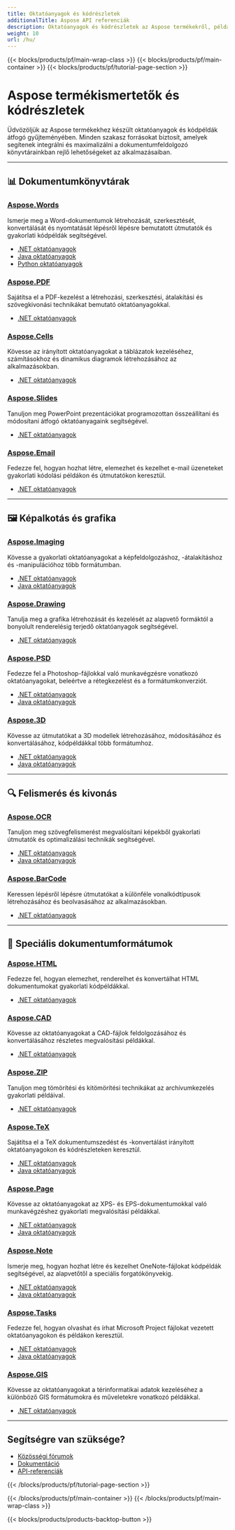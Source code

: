 ```yaml
---
title: Oktatóanyagok és kódrészletek
additionalTitle: Aspose API referenciák
description: Oktatóanyagok és kódrészletek az Aspose termékekről, például az Aspose.Words, Aspose.Cells, Aspose.PDF és más termékekről. Tartalmazza az Aspose termékek használatának alapvető és haladó oktatóanyagait.
weight: 10
url: /hu/
---
```


{{< blocks/products/pf/main-wrap-class >}}
{{< blocks/products/pf/main-container >}}
{{< blocks/products/pf/tutorial-page-section >}}

# Aspose termékismertetők és kódrészletek

Üdvözöljük az Aspose termékekhez készült oktatóanyagok és kódpéldák átfogó gyűjteményében. Minden szakasz forrásokat biztosít, amelyek segítenek integrálni és maximalizálni a dokumentumfeldolgozó könyvtárainkban rejlő lehetőségeket az alkalmazásaiban.

---

## 📊 Dokumentumkönyvtárak

### [Aspose.Words](./words/)
Ismerje meg a Word-dokumentumok létrehozását, szerkesztését, konvertálását és nyomtatását lépésről lépésre bemutatott útmutatók és gyakorlati kódpéldák segítségével.
- [.NET oktatóanyagok](./words/net/)
- [Java oktatóanyagok](./words/java/)
- [Python oktatóanyagok](./words/python-net/)

### [Aspose.PDF](./pdf/)
Sajátítsa el a PDF-kezelést a létrehozási, szerkesztési, átalakítási és szövegkivonási technikákat bemutató oktatóanyagokkal.
- [.NET oktatóanyagok](./pdf/net/)

### [Aspose.Cells](./cells/)
Kövesse az irányított oktatóanyagokat a táblázatok kezeléséhez, számításokhoz és dinamikus diagramok létrehozásához az alkalmazásokban.
- [.NET oktatóanyagok](./cells/net/)

### [Aspose.Slides](./slides/)
Tanuljon meg PowerPoint prezentációkat programozottan összeállítani és módosítani átfogó oktatóanyagaink segítségével.
- [.NET oktatóanyagok](./slides/net/)

### [Aspose.Email](./email/)
Fedezze fel, hogyan hozhat létre, elemezhet és kezelhet e-mail üzeneteket gyakorlati kódolási példákon és útmutatókon keresztül.
- [.NET oktatóanyagok](./email/net/)

---

## 🖼️ Képalkotás és grafika

### [Aspose.Imaging](./imaging/)
Kövesse a gyakorlati oktatóanyagokat a képfeldolgozáshoz, -átalakításhoz és -manipulációhoz több formátumban.
- [.NET oktatóanyagok](./imaging/net/)
- [Java oktatóanyagok](./imaging/java/)

### [Aspose.Drawing](./drawing/)
Tanulja meg a grafika létrehozását és kezelését az alapvető formáktól a bonyolult renderelésig terjedő oktatóanyagok segítségével.
- [.NET oktatóanyagok](./drawing/net/)

### [Aspose.PSD](./psd/)
Fedezze fel a Photoshop-fájlokkal való munkavégzésre vonatkozó oktatóanyagokat, beleértve a rétegkezelést és a formátumkonverziót.
- [.NET oktatóanyagok](./psd/net/)
- [Java oktatóanyagok](./psd/java/)

### [Aspose.3D](./3d/)
Kövesse az útmutatókat a 3D modellek létrehozásához, módosításához és konvertálásához, kódpéldákkal több formátumhoz.
- [.NET oktatóanyagok](./3d/net/)
- [Java oktatóanyagok](./3d/java/)

---

## 🔍 Felismerés és kivonás

### [Aspose.OCR](./ocr/)
Tanuljon meg szövegfelismerést megvalósítani képekből gyakorlati útmutatók és optimalizálási technikák segítségével.
- [.NET oktatóanyagok](./ocr/net/)
- [Java oktatóanyagok](./ocr/java/)

### [Aspose.BarCode](./vonalkód/)
Keressen lépésről lépésre útmutatókat a különféle vonalkódtípusok létrehozásához és beolvasásához az alkalmazásokban.
- [.NET oktatóanyagok](./barcode/net/)

---

## 📝 Speciális dokumentumformátumok

### [Aspose.HTML](./html/)
Fedezze fel, hogyan elemezhet, renderelhet és konvertálhat HTML dokumentumokat gyakorlati kódpéldákkal.
- [.NET oktatóanyagok](./html/net/)

### [Aspose.CAD](./cad/)
Kövesse az oktatóanyagokat a CAD-fájlok feldolgozásához és konvertálásához részletes megvalósítási példákkal.
- [.NET oktatóanyagok](./cad/net/)

### [Aspose.ZIP](./zip/)
Tanuljon meg tömörítési és kitömörítési technikákat az archívumkezelés gyakorlati példáival.
- [.NET oktatóanyagok](./zip/net/)

### [Aspose.TeX](./tex/)
Sajátítsa el a TeX dokumentumszedést és -konvertálást irányított oktatóanyagokon és kódrészleteken keresztül.
- [.NET oktatóanyagok](./tex/net/)
- [Java oktatóanyagok](./tex/java/)

### [Aspose.Page](./page/)
Kövesse az oktatóanyagokat az XPS- és EPS-dokumentumokkal való munkavégzéshez gyakorlati megvalósítási példákkal.
- [.NET oktatóanyagok](./page/net/)
- [Java oktatóanyagok](./page/java/)

### [Aspose.Note](./note/)
Ismerje meg, hogyan hozhat létre és kezelhet OneNote-fájlokat kódpéldák segítségével, az alapvetőtől a speciális forgatókönyvekig.
- [.NET oktatóanyagok](./note/net/)
- [Java oktatóanyagok](./note/java/)

### [Aspose.Tasks](./tasks/)
Fedezze fel, hogyan olvashat és írhat Microsoft Project fájlokat vezetett oktatóanyagokon és példákon keresztül.
- [.NET oktatóanyagok](./tasks/net/)
- [Java oktatóanyagok](./tasks/java/)

### [Aspose.GIS](./gis/)
Kövesse az oktatóanyagokat a térinformatikai adatok kezeléséhez a különböző GIS formátumokra és műveletekre vonatkozó példákkal.
- [.NET oktatóanyagok](./gis/net/)

---

## Segítségre van szüksége?

- [Közösségi fórumok](https://forum.aspose.com/)
- [Dokumentáció](https://docs.aspose.com/)
- [API-referenciák](https://reference.aspose.com/)

{{< /blocks/products/pf/tutorial-page-section >}}

{{< /blocks/products/pf/main-container >}}
{{< /blocks/products/pf/main-wrap-class >}}

{{< blocks/products/products-backtop-button >}}
